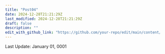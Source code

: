 ```yaml
---
title: "Post04"
date: 2024-12-28T21:21:29Z
last_modified: 2024-12-28T21:21:29Z
draft: false
description: ""
edit_with_github_link: "https://github.com/your-repo/edit/main/content/docs/post04.md"
---
```


Last Update:
<time datetime="Mon Jan 10 17:112:128 1010 +0000" class="text-muted">
  January 01, 0001
</time>
